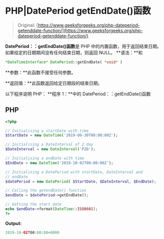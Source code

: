 # PHP|DatePeriod getEndDate()函数

> Original: [https://www.geeksforgeeks.org/php-dateperiod-getenddate-function/](https://www.geeksforgeeks.org/php-dateperiod-getenddate-function/)

**DatePeriod：：getEndDate()函数**是 PHP 中的内置函数，用于返回结束日期。 如果给定的日期期间没有任何结束日期，则返回 NULL。
**语法：**和

```php
*DateTimeInterface* DatePeriod::getEndDate( *void* )
```

**参数：**此函数不接受任何参数。

**返回值：**此函数返回给定日期段的结束日期。

以下程序说明 PHP：
**程序 1：**中的 DatePeriod：：getEndDate()函数

## PHP

```php
<?php

// Initialising a startDate with time
$StartDate = new DateTime('2019-09-30T00:00:00Z');

// Initialising a DateInterval of 2 day
$DateInterval = new DateInterval('P2D');

// Initialising a endDate with time
$EndDate = new DateTime('2019-10-02T00:00:00Z');

// Initialising a DatePeriod with startDate, DateInterval and
// endDate
$datePeriod = new DatePeriod( $StartDate, $DateInterval, $EndDate);

// Calling the getendDate() function
$endDate = $datePeriod->getEndDate();

// Getting the start date
echo $endDate->format(DateTime::ISO8601);
?>
```

**Output:** 

```php
2019-10-02T00:00:00+0000
```